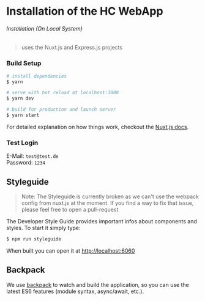 # Installation of the HC WebApp

###### Installation \(On Local System\)

> uses the Nuxt.js and Express.js projects

### Build Setup

```bash
# install dependencies
$ yarn

# serve with hot reload at localhost:3000
$ yarn dev

# build for production and launch server
$ yarn start
```

For detailed explanation on how things work, checkout the [Nuxt.js docs](https://github.com/nuxt/nuxt.js).

### Test Login

E-Mail: `test@test.de`  
Password: `1234`

## Styleguide

> Note: The Styleguide is currently broken as we can't use the webpack config from nuxt.js at the moment. If you find a way to fix that issue, please feel free to open a pull-request

The Developer Style Guide provides important infos about components and styles. To start it simply type:

```bash
$ npm run styleguide
```

When built you can open it at [http://localhost:6060](http://localhost:6060)

## Backpack

We use [backpack](https://github.com/palmerhq/backpack) to watch and build the application, so you can use the latest ES6 features \(module syntax, async/await, etc.\).



